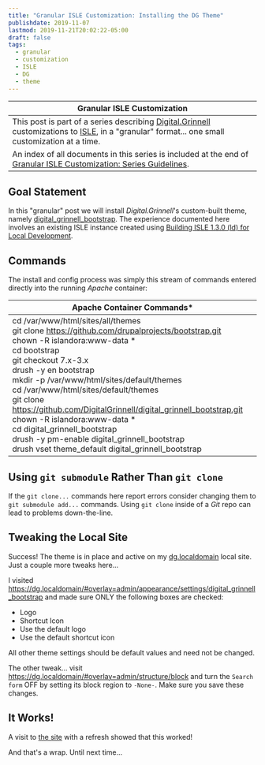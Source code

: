 ```yaml
---
title: "Granular ISLE Customization: Installing the DG Theme"
publishdate: 2019-11-07
lastmod: 2019-11-21T20:02:22-05:00
draft: false
tags:
  - granular
  - customization
  - ISLE
  - DG
  - theme
---
```


| Granular ISLE Customization |
| --- |
| This post is part of a series describing [Digital.Grinnell](https://digital.grinnell.edu) customizations to [ISLE](https://github.com/Islandora-Collaboration-Group/ISLE), in a "granular" format... one small customization at a time. |
| An index of all documents in this series is included at the end of [Granular ISLE Customization: Series Guidelines](https://static.grinnell.edu/blogs/McFateM/posts/047-granular-isle-customizations-the-series/). |

## Goal Statement
In this "granular" post we will install _Digital.Grinnell_'s custom-built theme, namely  [digital_grinnell_bootstrap](https://github.com/DigitalGrinnell/digital_grinnell_bootstrap). The experience documented here involves an existing ISLE instance created using [Building ISLE 1.3.0 (ld) for Local Development](https://static.grinnell.edu/blogs/McFateM/posts/034-building-isle-1.3.0-ld/).

## Commands
The install and config process was simply this stream of commands entered directly into the running _Apache_ container:

| Apache Container Commands* |
| --- |
| cd /var/www/html/sites/all/themes <br/> git clone https://github.com/drupalprojects/bootstrap.git <br/> chown -R islandora:www-data * <br/> cd bootstrap <br/> git checkout 7.x-3.x <br/> drush -y en bootstrap <br/> mkdir -p /var/www/html/sites/default/themes <br/> cd /var/www/html/sites/default/themes <br/> git clone https://github.com/DigitalGrinnell/digital_grinnell_bootstrap.git <br/> chown -R islandora:www-data * <br/> cd digital_grinnell_bootstrap <br/> drush -y pm-enable digital_grinnell_bootstrap <br/> drush vset theme_default digital_grinnell_bootstrap |

## Using `git submodule` Rather Than `git clone`
If the `git clone...` commands here report errors consider changing them to `git submodule add...` commands.  Using `git clone` inside of a _Git_ repo can lead to problems down-the-line.

## Tweaking the Local Site
Success! The theme is in place and active on my [dg.localdomain](https://dg.localdomain) local site.  Just a couple more tweaks here...

I visited https://dg.localdomain/#overlay=admin/appearance/settings/digital_grinnell_bootstrap and made sure ONLY the following boxes are checked:

  - Logo
  - Shortcut Icon
  - Use the default logo
  - Use the default shortcut icon

All other theme settings should be default values and need not be changed.

The other tweak... visit https://dg.localdomain/#overlay=admin/structure/block and turn the `Search form` OFF by setting its block region to `-None-`.  Make sure you save these changes.

## It Works!
A visit to [the site](https://dg.localdomain) with a refresh showed that this worked!

And that's a wrap.  Until next time...
